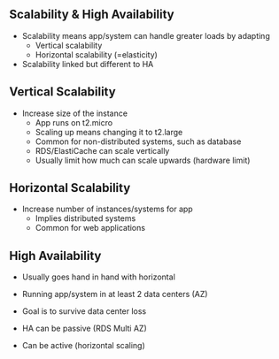 ## Scalability & High Availability

* Scalability means app/system can handle greater loads by adapting
  * Vertical scalability
  * Horizontal scalability (=elasticity)
* Scalability linked but different to HA

## Vertical Scalability

* Increase size of the instance
  * App runs on t2.micro
  * Scaling up means changing it to t2.large
  * Common for non-distributed systems, such as database
  * RDS/ElastiCache can scale vertically
  * Usually limit how much can scale upwards (hardware limit)

## Horizontal Scalability

* Increase number of instances/systems for app
  * Implies distributed systems
  * Common for web applications

## High Availability

* Usually goes hand in hand with horizontal
* Running app/system in at least 2 data centers (AZ)
* Goal is to survive data center loss

* HA can be passive (RDS Multi AZ)
* Can be active (horizontal scaling)